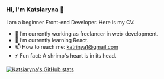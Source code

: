 ### Hi, I'm Katsiaryna 👋

I am a beginner Front-end Developer. Here is my CV: 

- 🔭 I’m currently working as freelancer in web-development.
- 🌱 I’m currently learning React.
- 📫 How to reach me: katrinya1@gmail.com
- ⚡ Fun fact: A shrimp's heart is in its head.

[![Katsiaryna's GitHub stats](https://github-readme-stats.vercel.app/api?username=KatsiarynaPilipets)](https://github.com/KatsiarynaPilipets/github-readme-stats)
